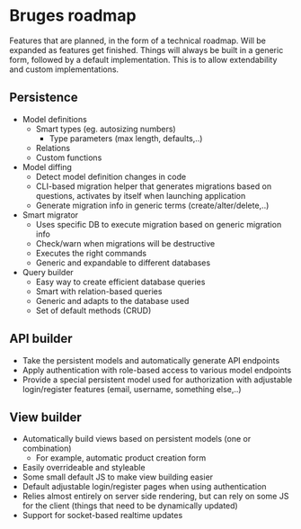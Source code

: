 # Bruges roadmap

Features that are planned, in the form of a technical roadmap. Will be expanded as features get finished. Things will always be built in a generic form, followed by a default implementation. This is to allow extendability and custom implementations.

## Persistence

- Model definitions
  - Smart types (eg. autosizing numbers)
    - Type parameters (max length, defaults,..)
  - Relations
  - Custom functions
- Model diffing
  - Detect model definition changes in code
  - CLI-based migration helper that generates migrations based on questions, activates by itself when launching application
  - Generate migration info in generic terms (create/alter/delete,..)
- Smart migrator
  - Uses specific DB to execute migration based on generic migration info
  - Check/warn when migrations will be destructive
  - Executes the right commands
  - Generic and expandable to different databases
- Query builder
  - Easy way to create efficient database queries
  - Smart with relation-based queries
  - Generic and adapts to the database used
  - Set of default methods (CRUD)

## API builder

- Take the persistent models and automatically generate API endpoints
- Apply authentication with role-based access to various model endpoints
- Provide a special persistent model used for authorization with adjustable login/register features (email, username, something else,..)

## View builder

- Automatically build views based on persistent models (one or combination)
  - For example, automatic product creation form
- Easily overrideable and styleable
- Some small default JS to make view building easier
- Default adjustable login/register pages when using authentication
- Relies almost entirely on server side rendering, but can rely on some JS for the client (things that need to be dynamically updated)
- Support for socket-based realtime updates
